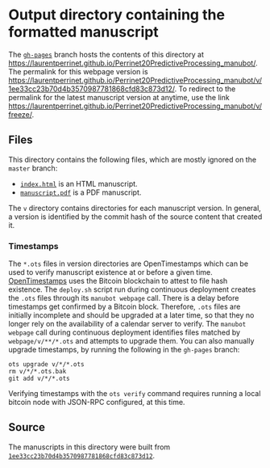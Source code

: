 # Output directory containing the formatted manuscript

The [`gh-pages`](https://github.com/laurentperrinet/Perrinet20PredictiveProcessing_manubot/tree/gh-pages) branch hosts the contents of this directory at <https://laurentperrinet.github.io/Perrinet20PredictiveProcessing_manubot/>.
The permalink for this webpage version is <https://laurentperrinet.github.io/Perrinet20PredictiveProcessing_manubot/v/1ee33cc23b70d4b3570987781868cfd83c873d12/>.
To redirect to the permalink for the latest manuscript version at anytime, use the link <https://laurentperrinet.github.io/Perrinet20PredictiveProcessing_manubot/v/freeze/>.

## Files

This directory contains the following files, which are mostly ignored on the `master` branch:

+ [`index.html`](index.html) is an HTML manuscript.
+ [`manuscript.pdf`](manuscript.pdf) is a PDF manuscript.

The `v` directory contains directories for each manuscript version.
In general, a version is identified by the commit hash of the source content that created it.

### Timestamps

The `*.ots` files in version directories are OpenTimestamps which can be used to verify manuscript existence at or before a given time.
[OpenTimestamps](https://opentimestamps.org/) uses the Bitcoin blockchain to attest to file hash existence.
The `deploy.sh` script run during continuous deployment creates the `.ots` files through its `manubot webpage` call.
There is a delay before timestamps get confirmed by a Bitcoin block.
Therefore, `.ots` files are initially incomplete and should be upgraded at a later time, so that they no longer rely on the availability of a calendar server to verify.
The `manubot webpage` call during continuous deployment identifies files matched by `webpage/v/**/*.ots` and attempts to upgrade them.
You can also manually upgrade timestamps, by running the following in the `gh-pages` branch:

```shell
ots upgrade v/*/*.ots
rm v/*/*.ots.bak
git add v/*/*.ots
```

Verifying timestamps with the `ots verify` command requires running a local bitcoin node with JSON-RPC configured, at this time.

## Source

The manuscripts in this directory were built from
[`1ee33cc23b70d4b3570987781868cfd83c873d12`](https://github.com/laurentperrinet/Perrinet20PredictiveProcessing_manubot/commit/1ee33cc23b70d4b3570987781868cfd83c873d12).
